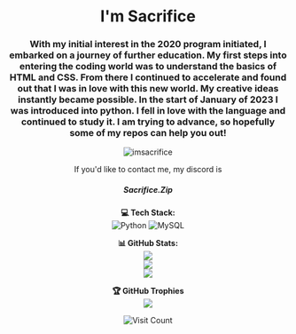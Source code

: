 <h1 align="center">I'm Sacrifice</h1>
<h3 align="center">With my initial interest in the 2020 program initiated, I embarked on a journey of further education. My first steps into entering the coding world was to understand the basics of HTML and CSS. From there I continued to accelerate and found out that I was in love with this new world. My creative ideas instantly became possible. In the start of January of 2023 I was introduced into python. I fell in love with the language and continued to study it. I am trying to advance, so hopefully some of my repos can help you out!</h3>
<p align="center"> <img src="https://komarev.com/ghpvc/?username=imsacrifice&label=Profile%20views&color=0e75b6&style=flat" alt="imsacrifice" /> </p>

<p align="center">If you'd like to contact me, my discord is</p>
<h5 align="center">Sacrifice.Zip</h5>



<p align="center">
  <strong>💻 Tech Stack:</strong><br>
  <img src="https://img.shields.io/badge/python-3670A0?style=for-the-badge&logo=python&logoColor=ffdd54" alt="Python"> <img src="https://img.shields.io/badge/mysql-%2300000f.svg?style=for-the-badge&logo=mysql&logoColor=white" alt="MySQL">
</p>

<p align="center">
  <strong>📊 GitHub Stats:</strong><br>
  <img src="https://github-readme-stats.vercel.app/api?username=ImSacrifice&theme=dark&hide_border=false&include_all_commits=false&count_private=false"><br>
  <img src="https://github-readme-streak-stats.herokuapp.com/?user=ImSacrifice&theme=dark&hide_border=false"><br>
  <img src="https://github-readme-stats.vercel.app/api/top-langs/?username=ImSacrifice&theme=dark&hide_border=false&include_all_commits=false&count_private=false&layout=compact">
</p>

<p align="center">
  <strong>🏆 GitHub Trophies</strong><br>
  <img src="https://github-profile-trophy.vercel.app/?username=ImSacrifice&theme=radical&no-frame=false&no-bg=true&margin-w=4">
</p>

<p align="center">
  <img src="https://visitcount.itsvg.in/api?id=ImSacrifice&icon=0&color=0" alt="Visit Count">
</p>
